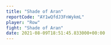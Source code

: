 ```yaml
---
title: "Shade of Aran"
reportCode: "AY1wQfdJ3FnWykmL"
player: "Row"
fight: "Shade of Aran"
date: 2021-08-09T18:51:45.833000+00:00
---
```

